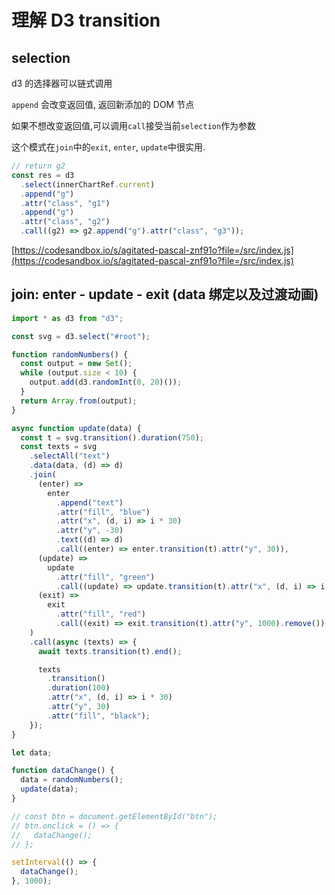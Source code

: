 # 理解 D3 transition

## selection

d3 的选择器可以链式调用

`append` 会改变返回值, 返回新添加的 DOM 节点

如果不想改变返回值,可以调用`call`接受当前`selection`作为参数

这个模式在`join`中的`exit`, `enter`, `update`中很实用.

```js
// return g2
const res = d3
  .select(innerChartRef.current)
  .append("g")
  .attr("class", "g1")
  .append("g")
  .attr("class", "g2")
  .call((g2) => g2.append("g").attr("class", "g3"));
```

[https://codesandbox.io/s/agitated-pascal-znf91o?file=/src/index.js](https://codesandbox.io/s/agitated-pascal-znf91o?file=/src/index.js)

## join: enter - update - exit (data 绑定以及过渡动画)

```js
import * as d3 from "d3";

const svg = d3.select("#root");

function randomNumbers() {
  const output = new Set();
  while (output.size < 10) {
    output.add(d3.randomInt(0, 20)());
  }
  return Array.from(output);
}

async function update(data) {
  const t = svg.transition().duration(750);
  const texts = svg
    .selectAll("text")
    .data(data, (d) => d)
    .join(
      (enter) =>
        enter
          .append("text")
          .attr("fill", "blue")
          .attr("x", (d, i) => i * 30)
          .attr("y", -30)
          .text((d) => d)
          .call((enter) => enter.transition(t).attr("y", 30)),
      (update) =>
        update
          .attr("fill", "green")
          .call((update) => update.transition(t).attr("x", (d, i) => i * 30)),
      (exit) =>
        exit
          .attr("fill", "red")
          .call((exit) => exit.transition(t).attr("y", 1000).remove())
    )
    .call(async (texts) => {
      await texts.transition(t).end();

      texts
        .transition()
        .duration(100)
        .attr("x", (d, i) => i * 30)
        .attr("y", 30)
        .attr("fill", "black");
    });
}

let data;

function dataChange() {
  data = randomNumbers();
  update(data);
}

// const btn = document.getElementById("btn");
// btn.onclick = () => {
//   dataChange();
// };

setInterval(() => {
  dataChange();
}, 1000);
```
